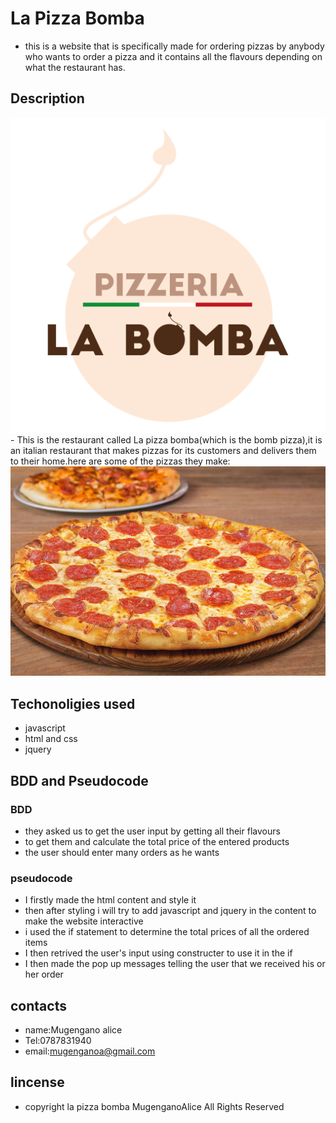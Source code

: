# La Pizza Bomba
- this is a website that is specifically made for ordering pizzas by anybody who wants to order a pizza and it contains all the flavours depending on what the restaurant has.


## Description
<img src="images/bomba.png">
- This is the restaurant called La pizza bomba(which is the bomb pizza),it is an italian restaurant that makes pizzas for its customers and delivers them to their home.here are some of the pizzas they make:
<img src="images/pepperoni-pizza.jpg">


## Techonoligies used

- javascript
- html and css
- jquery

## BDD and Pseudocode

### BDD

- they asked us to get the user input by getting all their flavours
- to get them and calculate the total price of the entered products
- the user should enter many orders as he wants

### pseudocode

- I firstly made the html content and style it
- then after styling i will try to add javascript and jquery in the content to make the website interactive
- i used the if statement to determine the total prices of all the ordered items
- I then retrived the user's input using constructer to use it in the if
- I then made the pop up messages telling the user that we received his or her order


## contacts

- name:Mugengano alice
- Tel:0787831940
- email:mugenganoa@gmail.com

## lincense

- copyright la pizza bomba MugenganoAlice All Rights Reserved